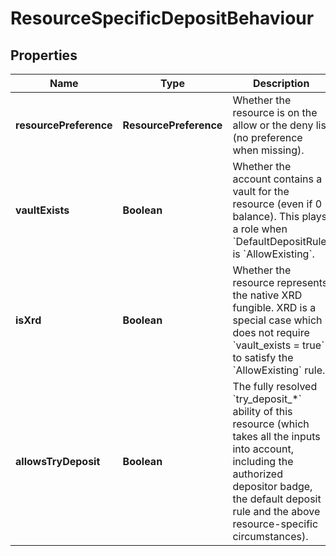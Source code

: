 

# ResourceSpecificDepositBehaviour


## Properties

| Name | Type | Description | Notes |
|------------ | ------------- | ------------- | -------------|
|**resourcePreference** | **ResourcePreference** | Whether the resource is on the allow or the deny list (no preference when missing). |  [optional] |
|**vaultExists** | **Boolean** | Whether the account contains a vault for the resource (even if 0 balance). This plays a role when &#x60;DefaultDepositRule&#x60; is &#x60;AllowExisting&#x60;.  |  |
|**isXrd** | **Boolean** | Whether the resource represents the native XRD fungible. XRD is a special case which does not require &#x60;vault_exists &#x3D; true&#x60; to satisfy the &#x60;AllowExisting&#x60; rule.  |  |
|**allowsTryDeposit** | **Boolean** | The fully resolved &#x60;try_deposit_*&#x60; ability of this resource (which takes all the inputs into account, including the authorized depositor badge, the default deposit rule and the above resource-specific circumstances).  |  |



